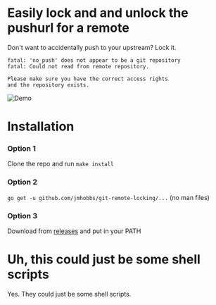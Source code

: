 # Easily lock and and unlock the pushurl for a remote

Don't want to accidentally push to your upstream?  Lock it.

```
fatal: 'no_push' does not appear to be a git repository
fatal: Could not read from remote repository.

Please make sure you have the correct access rights
and the repository exists.
```
![Demo](https://s3.amazonaws.com/static.velvetcache.org/temp/longterm/git-lock-demo.gif)

# Installation

### Option 1
Clone the repo and run `make install`

### Option 2
`go get -u github.com/jmhobbs/git-remote-locking/...` (no man files)

### Option 3
Download from [releases](https://github.com/jmhobbs/git-remote-locking/releases) and put in your PATH

# Uh, this could just be some shell scripts

Yes. They could just be some shell scripts.
